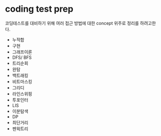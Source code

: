 # coding test prep

코딩테스트를 대비하기 위해 여러 접근 방법에 대한 concept 위주로 정리를 하려고한다.

-   누적합
-   구현
-   그래프이론
-   DFS/ BFS
-   트리순회
-   완탐
-   백트래킹
-   비트마스킹
-   그리디
-   라인스위핑
-   투포인터
-   LIS
-   이분탐색
-   DP
-   최단거리
-   펜윅트리
